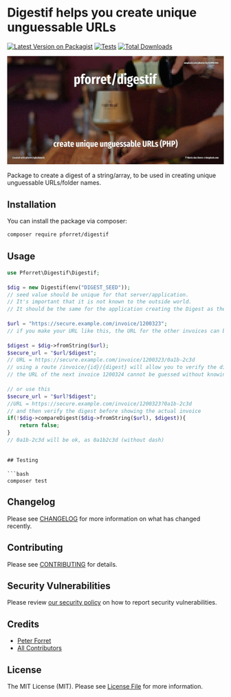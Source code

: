 # Digestif helps you create unique unguessable URLs

[![Latest Version on Packagist](https://img.shields.io/packagist/v/pforret/digestif.svg?style=flat-square)](https://packagist.org/packages/pforret/digestif)
[![Tests](https://img.shields.io/github/actions/workflow/status/pforret/digestif/run-tests.yml?branch=main&label=tests&style=flat-square)](https://github.com/pforret/digestif/actions/workflows/run-tests.yml)
[![Total Downloads](https://img.shields.io/packagist/dt/pforret/digestif.svg?style=flat-square)](https://packagist.org/packages/pforret/digestif)

![](assets/unsplash.digestif.jpg)

Package to create a digest of a string/array, to be used in creating unique unguessable URLs/folder names.

## Installation

You can install the package via composer:

```bash
composer require pforret/digestif
```

## Usage

```php
use Pforret\Digestif\Digestif;

$dig = new Digestif(env("DIGEST_SEED"));
// seed value should be unique for that server/application.
// It's important that it is not known to the outside world.
// It should be the same for the application creating the Digest as the one reading/verifying it 

$url = "https://secure.example.com/invoice/1200323";
// if you make your URL like this, the URL for the other invoices can be guessed (e.g. 1200324, etc)

$digest = $dig->fromString($url);
$secure_url = "$url/$digest";
// URL = https://secure.example.com/invoice/1200323/0a1b-2c3d
// using a route /invoice/{id}/{digest} will allow you to verify the digest
// the URL of the next invoice 1200324 cannot be guessed without knowing the seed value

// or use this
$secure_url = "$url?$digest";
//URL = https://secure.example.com/invoice/1200323?0a1b-2c3d
// and then verify the digest before showing the actual invoice
if(!$dig->compareDigest($dig->fromString($url), $digest)){
    return false;
}
// 0a1b-2c3d will be ok, as 0a1b2c3d (without dash)
``` 

```

## Testing

```bash
composer test
```

## Changelog

Please see [CHANGELOG](CHANGELOG.md) for more information on what has changed recently.

## Contributing

Please see [CONTRIBUTING](https://github.com/spatie/.github/blob/main/CONTRIBUTING.md) for details.

## Security Vulnerabilities

Please review [our security policy](../../security/policy) on how to report security vulnerabilities.

## Credits

- [Peter Forret](https://github.com/pforret)
- [All Contributors](../../contributors)

## License

The MIT License (MIT). Please see [License File](LICENSE.md) for more information.
